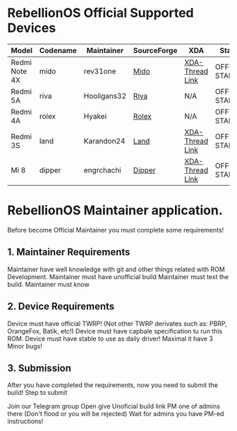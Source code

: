 # RebellionOS Official Supported Devices

| Model  | Codename  | Maintainer  | SourceForge  | XDA  | Status  |
|---|---|---|---|---|---|
| Redmi Note 4X   | mido  | rev31one  | [Mido](sourceforge.net/projects/rebellionos/files/mido)  | [XDA-Thread Link](https://forum.xda-developers.com/redmi-note-4/xiaomi-redmi-note-4-snapdragon-roms-kernels-recoveries--other-development/rom-rebellionos-1-5-redmi-note-4-4x-t3947949/page2#post79935407)  | OFFICIAL STABLE |
| Redmi 5A  | riva  | Hooligans32  | [Riva](sourceforge.net/projects/rebellionos/files/riva)  |  N/A | OFFICIAL STABLE |
| Redmi 4A  | rolex  | Hyakei  | [Rolex](sourceforge.net/projects/rebellionos/files/rolex)  | N/A  | OFFICIAL STABLE |
| Redmi 3S  | land  | Karandon24  | [Land](sourceforge.net/projects/rebellionos/files/land)  | [XDA-Thread Link](https://forum.xda-developers.com/xiaomi-redmi-3s/development/rom-rebellion-os-t3948969)  | OFFICIAL STABLE |
| Mi 8  | dipper  | engrchachi  | [Dipper](sourceforge.net/projects/rebellionos/files/dipper)  | [XDA-Thread Link](https://forum.xda-developers.com/mi-8/development/rom-rebellion-os-t3943421)  | OFFICIAL STABLE |


# RebellionOS Maintainer application.
Before become Official Maintainer you must complete some requirements!

## 1. Maintainer Requirements
Maintainer have well knowledge with git and other things related with ROM Development.
Maintainer must have unofficial build
Maintainer must test the build.
Maintainer must know

## 2. Device Requirements
Device must have official TWRP! (Not other TWRP derivates such as: PBRP, OrangeFox, Batik, etc!)
Device must have capbale specification tu run this ROM.
Device must have stable to use as daily driver! Maximal it have 3 Minor bugs!

## 3. Submission
After you have completed the requirements, now you need to submit the build! Step to submit

Join our Telegram group
Open give Unoficial build link
PM one of admins there (Don't flood or you will be rejected)
Wait for admins you have PM-ed instructions!
